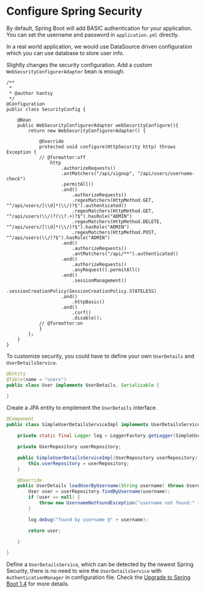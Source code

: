 # Configure Spring Security 

By default, Spring Boot will add BASIC authentication for your application. You can set the username and password in `application.yml` directly.

In a real world application, we would use DataSource driven configuration which you can use database to store user info.

Slightly changes the security configuration. Add a custom `WebSecurityConfigurerAdapter` bean is enough.

```
/**
 *
 * @author hantsy
 */
@Configuration
public class SecurityConfig {
    
    @Bean
    public WebSecurityConfigurerAdapter webSecurityConfigure(){
        return new WebSecurityConfigurerAdapter() {
            
            @Override
            protected void configure(HttpSecurity http) throws Exception {
            // @formatter:off
                http
                    .authorizeRequests()
                    .antMatchers("/api/signup", "/api/users/username-check")
                    .permitAll()
                    .and()
                        .authorizeRequests()
                        .regexMatchers(HttpMethod.GET, "^/api/users/[\\d]*(\\/)?$").authenticated()
                        .regexMatchers(HttpMethod.GET, "^/api/users(\\/)?(\\?.+)?$").hasRole("ADMIN")
                        .regexMatchers(HttpMethod.DELETE, "^/api/users/[\\d]*(\\/)?$").hasRole("ADMIN")
                        .regexMatchers(HttpMethod.POST, "^/api/users(\\/)?$").hasRole("ADMIN")
                    .and()
                        .authorizeRequests()
                        .antMatchers("/api/**").authenticated()
                    .and()
                        .authorizeRequests()
                        .anyRequest().permitAll()
                    .and()
                        .sessionManagement()
                        .sessionCreationPolicy(SessionCreationPolicy.STATELESS)
                    .and()
                        .httpBasic()
                    .and()
                        .csrf()
                        .disable();
            // @formatter:on
            }
        };
    }
}
```

To customize security, you could have to define your own `UserDetails` and `UserDetailsService`.

```java
@Entity
@Table(name = "users")
public class User implements UserDetails, Serializable {

}

```

Create a JPA entity to emplement the `UserDetails` interface.

```java
@Component
public class SimpleUserDetailsServiceImpl implements UserDetailsService {

    private static final Logger log = LoggerFactory.getLogger(SimpleUserDetailsServiceImpl.class);

    private UserRepository userRepository;

    public SimpleUserDetailsServiceImpl(UserRepository userRepository) {
        this.userRepository = userRepository;
    }

    @Override
    public UserDetails loadUserByUsername(String username) throws UsernameNotFoundException {
        User user = userRepository.findByUsername(username);
        if (user == null) {
            throw new UsernameNotFoundException("username not found:" + username);
        }

        log.debug("found by username @" + username);

        return user;

    }

}
```

Define a `UserDetailsService`, which can be detected by the newest Spring Security, there is no need to wire the `UserDetailsService` with `AuthenticationManager` in configuration file. Check the [Upgrade to Spring Boot 1.4](../boot-1.4.md) for more details.


